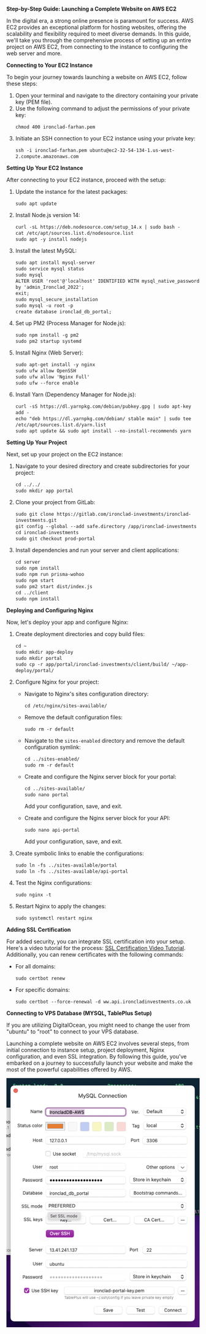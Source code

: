 **Step-by-Step Guide: Launching a Complete Website on AWS EC2**

In the digital era, a strong online presence is paramount for success. AWS EC2 provides an exceptional platform for hosting websites, offering the scalability and flexibility required to meet diverse demands. In this guide, we'll take you through the comprehensive process of setting up an entire project on AWS EC2, from connecting to the instance to configuring the web server and more.

**Connecting to Your EC2 Instance**

To begin your journey towards launching a website on AWS EC2, follow these steps:

1. Open your terminal and navigate to the directory containing your private key (PEM file).
2. Use the following command to adjust the permissions of your private key:
   ```
   chmod 400 ironclad-farhan.pem
   ```
3. Initiate an SSH connection to your EC2 instance using your private key:
   ```
   ssh -i ironclad-farhan.pem ubuntu@ec2-32-54-134-1.us-west-2.compute.amazonaws.com
   ```

**Setting Up Your EC2 Instance**

After connecting to your EC2 instance, proceed with the setup:

1. Update the instance for the latest packages:
   ```
   sudo apt update
   ```

2. Install Node.js version 14:
   ```
   curl -sL https://deb.nodesource.com/setup_14.x | sudo bash -
   cat /etc/apt/sources.list.d/nodesource.list
   sudo apt -y install nodejs
   ```

3. Install the latest MySQL:
   ```
   sudo apt install mysql-server
   sudo service mysql status
   sudo mysql
   ALTER USER 'root'@'localhost' IDENTIFIED WITH mysql_native_password by 'admin_Ironclad_2022';
   exit;
   sudo mysql_secure_installation
   sudo mysql -u root -p
   create database ironclad_db_portal;
   ```

4. Set up PM2 (Process Manager for Node.js):
   ```
   sudo npm install -g pm2
   sudo pm2 startup systemd
   ```

5. Install Nginx (Web Server):
   ```
   sudo apt-get install -y nginx
   sudo ufw allow OpenSSH
   sudo ufw allow 'Nginx Full'
   sudo ufw --force enable
   ```

6. Install Yarn (Dependency Manager for Node.js):
   ```
   curl -sS https://dl.yarnpkg.com/debian/pubkey.gpg | sudo apt-key add -
   echo "deb https://dl.yarnpkg.com/debian/ stable main" | sudo tee /etc/apt/sources.list.d/yarn.list
   sudo apt update && sudo apt install --no-install-recommends yarn
   ```

**Setting Up Your Project**

Next, set up your project on the EC2 instance:

1. Navigate to your desired directory and create subdirectories for your project:
   ```
   cd ../../
   sudo mkdir app portal
   ```

2. Clone your project from GitLab:
   ```
   sudo git clone https://gitlab.com/ironclad-investments/ironclad-investments.git
   git config --global --add safe.directory /app/ironclad-investments
   cd ironclad-investments
   sudo git checkout prod-portal
   ```

3. Install dependencies and run your server and client applications:
   ```
   cd server
   sudo npm install
   sudo npm run prisma-wohoo
   sudo npm start
   sudo pm2 start dist/index.js
   cd ../client
   sudo npm install
   ```

**Deploying and Configuring Nginx**

Now, let's deploy your app and configure Nginx:

1. Create deployment directories and copy build files:
   ```
   cd ~
   sudo mkdir app-deploy
   sudo mkdir portal
   sudo cp -r app/portal/ironclad-investments/client/build/ ~/app-deploy/portal/
   ```

2. Configure Nginx for your project:

   - Navigate to Nginx's sites configuration directory:
     ```
     cd /etc/nginx/sites-available/
     ```

   - Remove the default configuration files:
     ```
     sudo rm -r default
     ```

   - Navigate to the `sites-enabled` directory and remove the default configuration symlink:
     ```
     cd ../sites-enabled/
     sudo rm -r default
     ```

   - Create and configure the Nginx server block for your portal:
     ```
     cd ../sites-available/
     sudo nano portal
     ```
     Add your configuration, save, and exit.

   - Create and configure the Nginx server block for your API:
     ```
     sudo nano api-portal
     ```
     Add your configuration, save, and exit.

3. Create symbolic links to enable the configurations:
   ```
   sudo ln -fs ../sites-available/portal
   sudo ln -fs ../sites-available/api-portal
   ```

4. Test the Nginx configurations:
   ```
   sudo nginx -t
   ```

5. Restart Nginx to apply the changes:
   ```
   sudo systemctl restart nginx
   ```

**Adding SSL Certification**

For added security, you can integrate SSL certification into your setup. Here's a video tutorial for the process: [SSL Certification Video Tutorial](https://www.youtube.com/watch?v=R5d-hN9UtpU). Additionally, you can renew certificates with the following commands:
   - For all domains:
     ```
     sudo certbot renew
     ```
   - For specific domains:
     ```
     sudo certbot --force-renewal -d ww.api.ironcladinvestments.co.uk
     ```

**Connecting to VPS Database (MYSQL, TablePlus Setup)**

If you are utilizing DigitalOcean, you might need to change the user from "ubuntu" to "root" to connect to your VPS database.

Launching a complete website on AWS EC2 involves several steps, from initial connection to instance setup, project deployment, Nginx configuration, and even SSL integration. By following this guide, you've embarked on a journey to successfully launch your website and make the most of the powerful capabilities offered by AWS.

![alt text](https://github.com/Farhan-meb/aws-ec2-complete-project-launch-setup/blob/main/TablePlus%20Setup.png)

